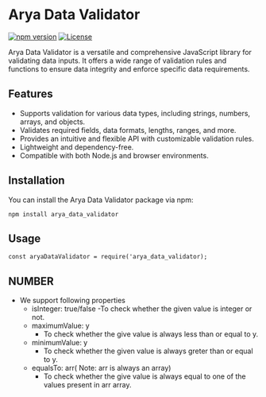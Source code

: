 <!-- Replace the placeholders with your actual content -->

# Arya Data Validator

[![npm version](https://img.shields.io/npm/v/arya_data_validator.svg)](https://www.npmjs.com/package/arya_data_validator)
[![License](https://img.shields.io/badge/license-MIT-blue.svg)](https://opensource.org/licenses/MIT)

Arya Data Validator is a versatile and comprehensive JavaScript library for validating data inputs. It offers a wide range of validation rules and functions to ensure data integrity and enforce specific data requirements.

## Features

- Supports validation for various data types, including strings, numbers, arrays, and objects.
- Validates required fields, data formats, lengths, ranges, and more.
- Provides an intuitive and flexible API with customizable validation rules.
- Lightweight and dependency-free.
- Compatible with both Node.js and browser environments.

## Installation

You can install the Arya Data Validator package via npm:

```shell
npm install arya_data_validator
```

## Usage
```shell
const aryaDataValidator = require('arya_data_validator);
```

## NUMBER
- We support following properties
  - isInteger: true/false
      -To check whether the given value is integer or not.
  - maximumValue: y
      - To check whether the give value is always less than or equal to y.
  - minimumValue: y
      - To check whether the given value is always greter than or equal to y.
  - equalsTo: arr( Note: arr is always an array)
      - To check whether the give value is always equal to one of the values present in arr array.
